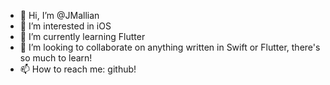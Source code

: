 - 👋 Hi, I’m @JMallian
- 👀 I’m interested in iOS
- 🌱 I’m currently learning Flutter
- 💞️ I’m looking to collaborate on anything written in Swift or Flutter, there's so much to learn! 
- 📫 How to reach me: github! 

<!---
JMallian/JMallian is a ✨ special ✨ repository because its `README.md` (this file) appears on your GitHub profile.
You can click the Preview link to take a look at your changes.
--->
